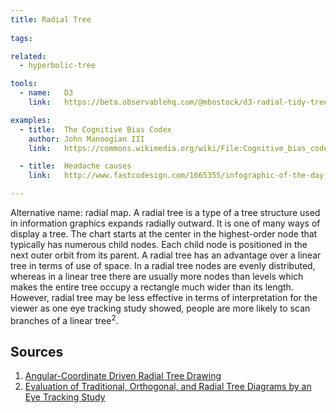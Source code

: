 ```yaml
---
title: Radial Tree
  
tags:

related:
  - hyperbolic-tree

tools:
  - name:   D3
    link:   https://beta.observablehq.com/@mbostock/d3-radial-tidy-tree

examples:
  - title:  The Cognitive Bias Codex
    author: John Manoogian III
    link:   https://commons.wikimedia.org/wiki/File:Cognitive_bias_codex_en.svg

  - title:  Headache causes
    link:   http://www.fastcodesign.com/1665355/infographic-of-the-day-the-insane-choices-you-face-at-the-drugstore

---
```

Alternative name: radial map. A radial tree is a type of a tree structure used in information graphics expands radially outward. It is one of many ways of display a tree. The chart starts at the center in the highest-order node that typically has numerous child nodes. Each child node is positioned in the next outer orbit from its parent. A radial tree has an advantage over a linear tree in terms of use of space. In a radial tree nodes are evenly distributed, whereas in a linear tree there are usually more nodes than levels which makes the entire tree occupy a rectangle much wider than its length. However, radial tree may be less effective in terms of interpretation for the viewer as one eye tracking study showed, people are more likely to scan branches of a linear tree<sup>2</sup>.

<!--more-->

## Sources

1. [Angular-Coordinate Driven Radial Tree Drawing](https://pdfs.semanticscholar.org/84d2/1d1679534547541babaf8fe56fe3503db004.pdf)
2. [Evaluation of Traditional, Orthogonal, and Radial Tree Diagrams by an Eye Tracking Study](http://www.joules.de/files/burch_evaluation_2011.pdf)

